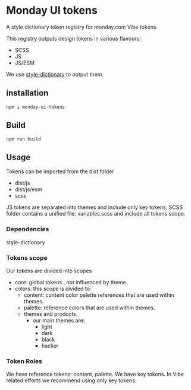 # Monday UI tokens

A style dictionary token registry for monday.com Vibe tokens.

This registry outputs design tokens in various flavours:

- SCSS
- JS
- JS/ESM

We use [style-dictionary](https://amzn.github.io/style-dictionary/) to output them.

## installation

`npm i monday-ui-tokens`

## Build

`npm run build`

## Usage

Tokens can be imported from the dist folder

- dist/js
- dist/js/esm
- scss

JS tokens are separated into themes and include only key tokens.
SCSS folder contains a unified file: variables.scss and include all tokens scope.

### Dependencies

style-dictionary

### Tokens scope

Our tokens are divided into scopes

- core: global tokens , not influenced by theme.
- colors: this scope is divided to:
  - content: content color palette references that are used within themes.
  - palette: reference colors that are used within themes.
  - themes and products.
    - our main themes are:
      - light
      - dark
      - black
      - hacker

### Token Roles

We have reference tokens: content, palette.
We have key tokens.
In Vibe related efforts we recommend using only key tokens.
